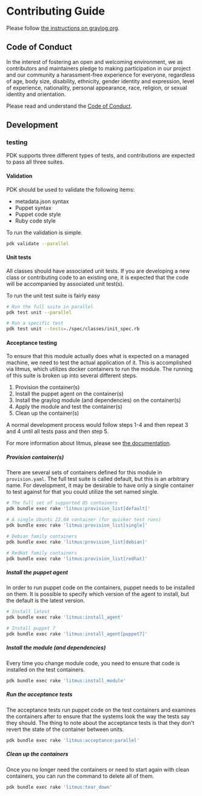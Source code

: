 # Contributing Guide

Please follow [the instructions on graylog.org](https://www.graylog.org/get-involved/).

## Code of Conduct

In the interest of fostering an open and welcoming environment, we as
contributors and maintainers pledge to making participation in our project and
our community a harassment-free experience for everyone, regardless of age, body
size, disability, ethnicity, gender identity and expression, level of experience,
nationality, personal appearance, race, religion, or sexual identity and
orientation.

Please read and understand the [Code of Conduct](https://github.com/Graylog2/puppet-graylog/blob/master/CODE_OF_CONDUCT.md).

## Development

### testing
PDK supports three different types of tests, and contributions are expected to pass all three suites.

#### Validation
PDK should be used to validate the following items:
* metadata.json syntax
* Puppet syntax
* Puppet code style
* Ruby code style

To run the validation is simple.

```bash
pdk validate --parallel
```

#### Unit tests
All classes should have associated unit tests. If you are developing a new class or contributing code to an existing one, it is expected that the code will be accompanied by associated unit test(s).

To run the unit test suite is fairly easy
```bash
# Run the full suite in parallel
pdk test unit --parallel

# Run a specific test
pdk test unit --tests=./spec/classes/init_spec.rb 
```

#### Acceptance testing
To ensure that this module actually does what is expected on a managed machine, we need to test the actual application of it. This is accomplished via litmus, which utilizes docker containers to run the module. The running of this suite is broken up into several different steps.

1. Provision the container(s)
2. Install the puppet agent on the container(s)
3. Install the graylog module (and dependencies) on the container(s)
4. Apply the module and test the container(s)
5. Clean up the container(s)

A normal development process would follow steps 1-4 and then repeat 3 and 4 until all tests pass and then step 5.

For more information about litmus, please see [the documentation](https://puppetlabs.github.io/litmus/).

##### Provision container(s)
There are several sets of containers defined for this module in `provision.yaml`. The full test suite is called default, but this is an arbitrary name. For development, it may be desirable to have only a single container to test against for that you could utilize the set named single.

```bash
# The full set of supported OS containers
pdk bundle exec rake 'litmus:provision_list[default]'

# A single Ubuntu 22.04 container (for quicker test runs)
pdk bundle exec rake 'litmus:provision_list[single]'

# Debian family containers
pdk bundle exec rake 'litmus:provision_list[debian]'

# RedHat family containers
pdk bundle exec rake 'litmus:provision_list[redhat]'
```

##### Install the puppet agent
In order to run puppet code on the containers, puppet needs to be installed on them. It is possible to specify which version of the agent to install, but the default is the latest version.

```bash
# Install latest
pdk bundle exec rake 'litmus:install_agent'

# Install puppet 7
pdk bundle exec rake 'litmus:install_agent[puppet7]'
```

##### Install the module (and dependencies)
Every time you change module code, you need to ensure that code is installed on the test containers.

```bash
pdk bundle exec rake 'litmus:install_module'
```

##### Run the acceptance tests
The acceptance tests run puppet code on the test containers and examines the containers after to ensure that the systems look the way the tests say they should. The thing to note about the acceptance tests is that they don't revert the state of the container between units.

```bash
pdk bundle exec rake 'litmus:acceptance:parallel'
```

##### Clean up the containers
Once you no longer need the containers or need to start again with clean containers, you can run the command to delete all of them.

```bash
pdk bundle exec rake 'litmus:tear_down'
```
